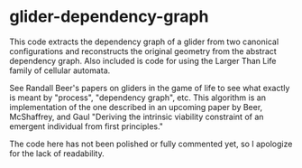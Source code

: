 # glider-dependency-graph
This code extracts the dependency graph of a glider from two canonical configurations and reconstructs the original geometry from the abstract dependency graph. Also included is code for using the Larger Than Life family of cellular automata.

See Randall Beer's papers on gliders in the game of life to see what exactly is meant by "process", "dependency graph", etc. This algorithm is an implementation of the one described in an upcoming paper by Beer, McShaffrey, and Gaul "Deriving the intrinsic viability constraint of an emergent individual from first principles."

The code here has not been polished or fully commented yet, so I apologize for the lack of readability.
